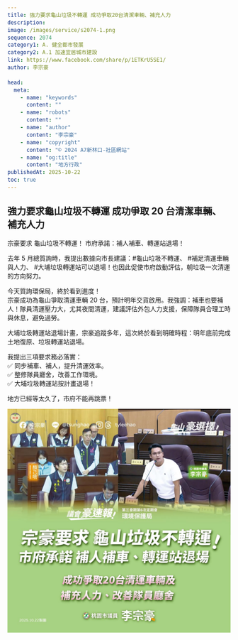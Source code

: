 ```yaml
---
title: 強力要求龜山垃圾不轉運 成功爭取20台清潔車輛、補充人力
description:
image: /images/service/s2074-1.png
sequence: 2074
category1: A. 健全都市發展
category2: A.1 加速宜居城市建設
link: https://www.facebook.com/share/p/1ETKrU5SE1/
author: 李宗豪

head:
  meta:
    - name: "keywords"
      content: ""
    - name: "robots"
      content: ""
    - name: "author"
      content: "李宗豪"
    - name: "copyright"
      content: "© 2024 A7新林口-社區網站"
    - name: "og:title"
      content: "地方行政"
publishedAt: 2025-10-22
toc: true
---
```


## 強力要求龜山垃圾不轉運 成功爭取 20 台清潔車輛、補充人力

宗豪要求 龜山垃圾不轉運！
市府承諾：補人補車、轉運站退場！

去年 5 月總質詢時，我提出數據向市長建議：#龜山垃圾不轉運、 #補足清運車輛與人力、 #大埔垃圾轉運站可以退場！也因此促使市府啟動評估，朝垃圾一次清運的方向努力。

今天質詢環保局，終於看到進度！  
宗豪成功為龜山爭取清運車輛 20 台，預計明年交貨啟用。我強調：補車也要補人！隊員清運壓力大，尤其夜間清運，建議評估外包人力支援，保障隊員合理工時與休息，避免過勞。

大埔垃圾轉運站退場計畫，宗豪追蹤多年，這次終於看到明確時程：明年底前完成土地復原、垃圾轉運站退場。

我提出三項要求務必落實：  
✅ 同步補車、補人，提升清運效率。  
✅ 整修隊員廳舍，改善工作環境。  
✅ 大埔垃圾轉運站按計畫退場！

地方已經等太久了，市府不能再跳票！

![s2074-1.jpeg](/images/service/s2074-1.jpeg)
